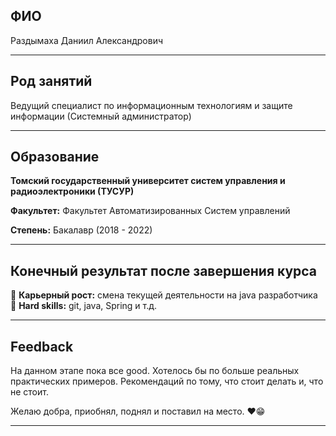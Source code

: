 ## ФИО
Раздымаха Даниил Александрович

---
## Род занятий
Ведущий специалист по информационным технологиям и защите информации (Системный администратор)

---
## Образование
**Томский государственный университет систем управления и радиоэлектроники (ТУСУР)**

**Факультет:** Факультет Автоматизированных Систем управлений

**Степень:** Бакалавр (2018 - 2022)

---
## Конечный результат после завершения курса 
:large_blue_diamond: **Карьерный рост:** смена текущей деятельности на java разработчика
:large_blue_diamond: **Hard skills:** git, java, Spring и т.д.

---

## Feedback
На данном этапе пока все good. Хотелось бы по больше реальных практических примеров.
Рекомендаций по тому, что стоит делать и, что не стоит. 

Желаю добра, приобнял, поднял и поставил на место. :heart::grin:

---

